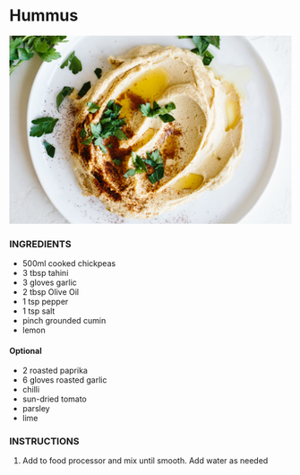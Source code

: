 # Hummus

![Image of food](./images/hummus.jpg)

### INGREDIENTS
* 500ml cooked chickpeas
* 3 tbsp tahini
* 3 gloves garlic
* 2 tbsp Olive Oil
* 1 tsp pepper
* 1 tsp salt
* pinch grounded cumin
* lemon
#### Optional
* 2 roasted paprika
* 6 gloves roasted garlic
* chilli
* sun-dried tomato
* parsley
* lime



### INSTRUCTIONS
1. Add to food processor and mix until smooth. Add water as needed
